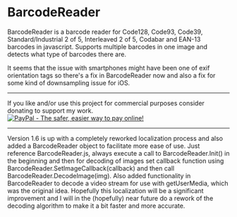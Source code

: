 BarcodeReader
=============

BarcodeReader is a barcode reader for Code128, Code93, Code39, Standard/Industrial 2 of 5,
Interleaved 2 of 5, Codabar and EAN-13 barcodes in javascript.
Supports multiple barcodes in one image and detects what type of barcodes there are.

It seems that the issue with smartphones might have been one of exif orientation tags so there's a fix in BarcodeReader now and also a fix for some kind of downsampling issue for iOS.

***
If you like and/or use this project for commercial purposes consider donating to support my work.  
<a href="https://www.paypal.com/cgi-bin/webscr?cmd=_s-xclick&hosted_button_id=G5G3LGA8QRA6S"><img src="https://www.paypal.com/en_US/i/btn/btn_donateCC_LG.gif" alt="PayPal - The safer, easier way to pay online!" /></a>
***

Version 1.6 is up with a completely reworked localization process and also added a BarcodeReader object to facilitate more ease of use. Just reference BarcodeReader.js, always execute a call to BarcodeReader.Init() in the beginning and then for decoding of images set callback function using BarcodeReader.SetImageCallback(callback) and then call BarcodeReader.DecodeImage(img). Also added functionality in BarcodeReader to decode a video stream for use with getUserMedia, which was the original idea. Hopefully this localization will be a significant improvement and I will in the (hopefully) near future do a rework of the decoding algorithm to make it a bit faster and more accurate.
